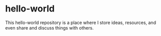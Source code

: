 # hello-world
This hello-world repository is a place where I store ideas, resources, and even share and discuss things with others.
